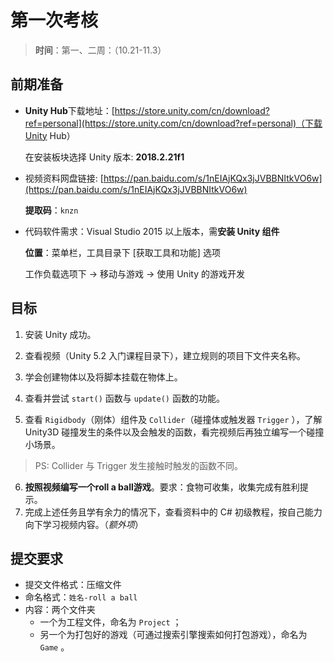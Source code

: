 ﻿# 第一次考核

>  **时间**：第一、二周：（10.21-11.3）

## 前期准备

- **Unity Hub**下载地址：[https://store.unity.com/cn/download?ref=personal](https://store.unity.com/cn/download?ref=personal)（下载Unity Hub）
  
  在安装板块选择 Unity 版本: **2018.2.21f1**
  
- 视频资料网盘链接: [https://pan.baidu.com/s/1nEIAjKQx3jJVBBNItkVO6w](https://pan.baidu.com/s/1nEIAjKQx3jJVBBNItkVO6w)
  
  **提取码**：`knzn`
  
- 代码软件需求：Visual Studio 2015 以上版本，需**安装 Unity 组件**
  
  **位置**：菜单栏，工具目录下 [获取工具和功能] 选项
  
  工作负载选项下 -> 移动与游戏 -> 使用 Unity 的游戏开发

## 目标

1. 安装 Unity 成功。

2. 查看视频（Unity 5.2 入门课程目录下），建立规则的项目下文件夹名称。

3. 学会创建物体以及将脚本挂载在物体上。

4. 查看并尝试 `start()` 函数与 `update()` 函数的功能。

5. 查看 `Rigidbody`（刚体）组件及 `Collider`（碰撞体或触发器 `Trigger` ），了解 Unity3D 碰撞发生的条件以及会触发的函数，看完视频后再独立编写一个碰撞小场景。

  > PS: Collider 与 Trigger 发生接触时触发的函数不同。 

6. **按照视频编写一个roll a ball游戏**。要求：食物可收集，收集完成有胜利提示。
7. 完成上述任务且学有余力的情况下，查看资料中的 C# 初级教程，按自己能力向下学习视频内容。（*额外项*）

## 提交要求

- 提交文件格式：压缩文件
- 命名格式：`姓名-roll a ball`
- 内容：两个文件夹
  - 一个为工程文件，命名为 `Project` ；
  - 另一个为打包好的游戏（可通过搜索引擎搜索如何打包游戏），命名为 `Game` 。

